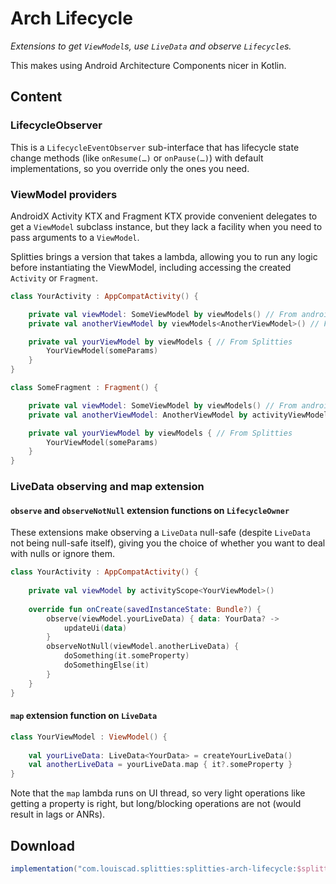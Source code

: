 # Arch Lifecycle

*Extensions to get `ViewModel`s, use `LiveData` and observe `Lifecycle`s.*

This makes using Android Architecture Components nicer in Kotlin.

## Content

### LifecycleObserver

This is a `LifecycleEventObserver` sub-interface that has lifecycle state
change methods (like `onResume(…)` or `onPause(…)`) with default
implementations, so you override only the ones you need.

### ViewModel providers

AndroidX Activity KTX and Fragment KTX provide convenient delegates to get a `ViewModel` subclass instance, but they lack a facility when you need to pass arguments to a `ViewModel`.

Splitties brings a version that takes a lambda, allowing you to run any logic before instantiating the ViewModel, including accessing the created `Activity` or `Fragment`.

```kotlin
class YourActivity : AppCompatActivity() {

    private val viewModel: SomeViewModel by viewModels() // From androidx.activity KTX
    private val anotherViewModel by viewModels<AnotherViewModel>() // From androidx.activity KTX

    private val yourViewModel by viewModels { // From Splitties
        YourViewModel(someParams)
    }
}
```

```kotlin
class SomeFragment : Fragment() {

    private val viewModel: SomeViewModel by viewModels() // From androidx.activity KTX
    private val anotherViewModel: AnotherViewModel by activityViewModels() // From androidx.activity KTX

    private val yourViewModel by viewModels { // From Splitties
        YourViewModel(someParams)
    }
}
```

### LiveData observing and map extension

#### `observe` and `observeNotNull` extension functions on `LifecycleOwner`

These extensions make observing a `LiveData` null-safe (despite `LiveData` not being null-safe itself), giving you the choice of whether you want to deal with nulls or ignore them.

```kotlin
class YourActivity : AppCompatActivity() {
    
    private val viewModel by activityScope<YourViewModel>()
    
    override fun onCreate(savedInstanceState: Bundle?) {
        observe(viewModel.yourLiveData) { data: YourData? ->
            updateUi(data)
        }
        observeNotNull(viewModel.anotherLiveData) {
            doSomething(it.someProperty)
            doSomethingElse(it)
        }
    }
}
```

#### `map` extension function on `LiveData`

```kotlin
class YourViewModel : ViewModel() {
    
    val yourLiveData: LiveData<YourData> = createYourLiveData()
    val anotherLiveData = yourLiveData.map { it?.someProperty }
}
```

Note that the `map` lambda runs on UI thread, so very light operations like
getting a property is right, but long/blocking operations are not (would
result in lags or ANRs).

## Download

```groovy
implementation("com.louiscad.splitties:splitties-arch-lifecycle:$splitties_version")
```

